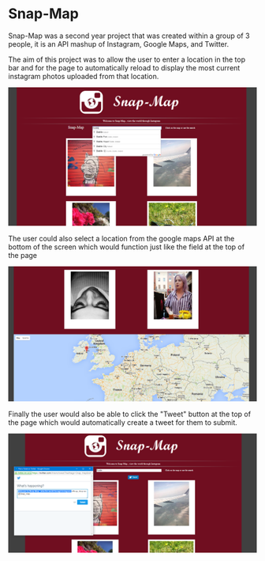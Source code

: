 # Snap-Map
Snap-Map was a second year project that was created within a group of 3 people, it is an API mashup of Instagram, Google Maps, and Twitter.

The aim of this project was to allow the user to enter a location in the top bar and for the page to automatically reload to display the most current instagram photos uploaded from that location.

<img src="/Snap Map/Snap-Map Screenshot 1.png" />

The user could also select a location from the google maps API at the bottom of the screen which would function just like the field at the top of the page

<img src="/Snap Map/Snap-Map Screenshot 2.png" />

Finally the user would also be able to click the "Tweet" button at the top of the page which would automatically create a tweet for them to submit.

<img src="/Snap Map/Snap-Map Screenshot 3.png" />

